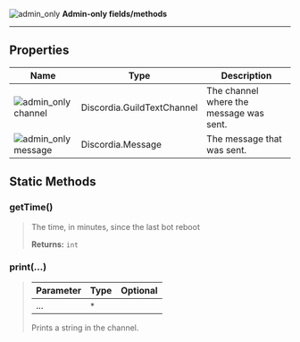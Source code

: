 ![admin_only](https://i.imgur.com/GWJg6TA.png) **Admin-only fields/methods**
***
## Properties
| Name | Type | Description |
|-|-|-|
| ![admin_only](https://i.imgur.com/GWJg6TA.png)channel | Discordia.GuildTextChannel | The channel where the message was sent. |
| ![admin_only](https://i.imgur.com/GWJg6TA.png)message | Discordia.Message | The message that was sent. |
## Static Methods
### getTime()
>
>The time, in minutes, since the last bot reboot
>
>**Returns:** `int`

### print(...)
>| Parameter | Type | Optional |
>|-|-|:-:|
>| ... | `*` |  |
>
>Prints a string in the channel.
